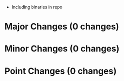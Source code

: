 
* Including binaries in repo

# Major Changes (0 changes)


# Minor Changes (0 changes)


# Point Changes (0 changes)
